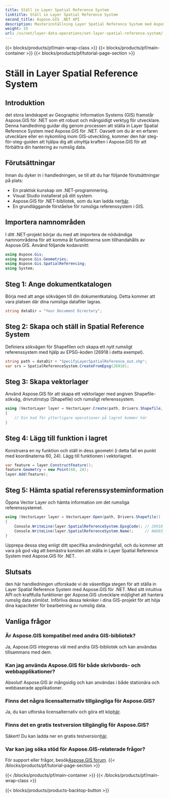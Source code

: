 ```yaml
---
title: Ställ in Layer Spatial Reference System
linktitle: Ställ in Layer Spatial Reference System
second_title: Aspose.GIS .NET API
description: Masterinställning Layer Spatial Reference System med Aspose.GIS för .NET. Lyft dina GIS-projekt med denna steg-för-steg handledning.
weight: 19
url: /sv/net/layer-data-operations/set-layer-spatial-reference-system/
---
```


{{< blocks/products/pf/main-wrap-class >}}
{{< blocks/products/pf/main-container >}}
{{< blocks/products/pf/tutorial-page-section >}}

# Ställ in Layer Spatial Reference System

## Introduktion
det stora landskapet av Geographic Information Systems (GIS) framstår Aspose.GIS för .NET som ett robust och mångsidigt verktyg för utvecklare. Denna handledning guidar dig genom processen att ställa in Layer Spatial Reference System med Aspose.GIS för .NET. Oavsett om du är en erfaren utvecklare eller en nykomling inom GIS-utveckling, kommer den här steg-för-steg-guiden att hjälpa dig att utnyttja kraften i Aspose.GIS för att förbättra din hantering av rumslig data.
## Förutsättningar
Innan du dyker in i handledningen, se till att du har följande förutsättningar på plats:
- En praktisk kunskap om .NET-programmering.
- Visual Studio installerat på ditt system.
-  Aspose.GIS för .NET-bibliotek, som du kan ladda ner[här](https://releases.aspose.com/gis/net/).
- En grundläggande förståelse för rumsliga referenssystem i GIS.
## Importera namnområden
I ditt .NET-projekt börjar du med att importera de nödvändiga namnområdena för att komma åt funktionerna som tillhandahålls av Aspose.GIS. Använd följande kodavsnitt:
```csharp
using Aspose.Gis;
using Aspose.Gis.Geometries;
using Aspose.Gis.SpatialReferencing;
using System;
```
## Steg 1: Ange dokumentkatalogen
Börja med att ange sökvägen till din dokumentkatalog. Detta kommer att vara platsen där dina rumsliga datafiler lagras.
```csharp
string dataDir = "Your Document Directory";
```
## Steg 2: Skapa och ställ in Spatial Reference System
Definiera sökvägen för Shapefilen och skapa ett nytt rumsligt referenssystem med hjälp av EPSG-koden (26918 i detta exempel).
```csharp
string path = dataDir + "SpecifyLayerSpatialReference_out.shp";
var srs = SpatialReferenceSystem.CreateFromEpsg(26918);
```
## Steg 3: Skapa vektorlager
Använd Aspose.GIS för att skapa ett vektorlager med angiven Shapefile-sökväg, drivrutinstyp (Shapefile) och rumsligt referenssystem.
```csharp
using (VectorLayer layer = VectorLayer.Create(path, Drivers.Shapefile, srs))
{
    // Din kod för ytterligare operationer på lagret kommer här
}
```
## Steg 4: Lägg till funktion i lagret
Konstruera en ny funktion och ställ in dess geometri (i detta fall en punkt med koordinaterna 60, 24). Lägg till funktionen i vektorlagret.
```csharp
var feature = layer.ConstructFeature();
feature.Geometry = new Point(60, 24);
layer.Add(feature);
```
## Steg 5: Hämta spatial referenssysteminformation
Öppna Vector Layer och hämta information om det rumsliga referenssystemet.
```csharp
using (VectorLayer layer = VectorLayer.Open(path, Drivers.Shapefile))
{
    Console.WriteLine(layer.SpatialReferenceSystem.EpsgCode); // 26918
    Console.WriteLine(layer.SpatialReferenceSystem.Name);     // NAD83_UTM_zone_18N
}
```
Upprepa dessa steg enligt ditt specifika användningsfall, och du kommer att vara på god väg att bemästra konsten att ställa in Layer Spatial Reference System med Aspose.GIS för .NET.
## Slutsats
den här handledningen utforskade vi de väsentliga stegen för att ställa in Layer Spatial Reference System med Aspose.GIS för .NET. Med sitt intuitiva API och kraftfulla funktioner ger Aspose.GIS utvecklare möjlighet att hantera rumslig data sömlöst. Införliva dessa tekniker i dina GIS-projekt för att höja dina kapaciteter för bearbetning av rumslig data.
## Vanliga frågor
### Är Aspose.GIS kompatibel med andra GIS-bibliotek?
Ja, Aspose.GIS integreras väl med andra GIS-bibliotek och kan användas tillsammans med dem.
### Kan jag använda Aspose.GIS för både skrivbords- och webbapplikationer?
Absolut! Aspose.GIS är mångsidig och kan användas i både stationära och webbaserade applikationer.
### Finns det några licensalternativ tillgängliga för Aspose.GIS?
 Ja, du kan utforska licensalternativ och göra ett köp[här](https://purchase.aspose.com/buy).
### Finns det en gratis testversion tillgänglig för Aspose.GIS?
 Säkert! Du kan ladda ner en gratis testversion[här](https://releases.aspose.com/).
### Var kan jag söka stöd för Aspose.GIS-relaterade frågor?
 För support eller frågor, besök[Aspose.GIS forum](https://forum.aspose.com/c/gis/33).
{{< /blocks/products/pf/tutorial-page-section >}}

{{< /blocks/products/pf/main-container >}}
{{< /blocks/products/pf/main-wrap-class >}}

{{< blocks/products/products-backtop-button >}}

